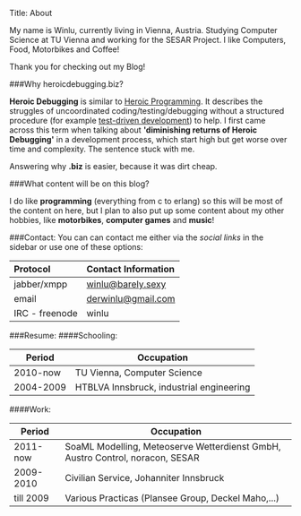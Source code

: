 Title: About


My name is Winlu, currently living in Vienna, Austria. Studying Computer Science at TU Vienna and working for the SESAR Project. I like Computers, Food, Motorbikes and Coffee!

Thank you for checking out my Blog!

###Why heroicdebugging.biz?

**Heroic Debugging** is similar to [Heroic Programming](http://c2.com/cgi/wiki?HeroicProgramming). It describes the struggles of uncoordinated coding/testing/debugging without a structured procedure (for example [test-driven development](http://en.wikipedia.org/wiki/Test-driven_development)) to help. I first came across this term when talking about **'diminishing returns of Heroic Debugging'** in a development process, which start high but get worse over time and complexity. The sentence stuck with me.

Answering why **.biz** is easier, because it was dirt cheap.


###What content will be on this blog?

I do like **programming** (everything from c to erlang) so this will be most of the content on here, but I plan to also put up some content about my other hobbies, like **motorbikes**, **computer games** and **music**!


###Contact:
You can can contact me either via the *social links* in the sidebar or use one of these options:

| Protocol       | Contact Information
|:-------------- |:-----------------------------------------------------|
| jabber/xmpp    | winlu@barely.sexy                                    |
| email          | [derwinlu@gmail.com](mailto:derwinlu@gmail.com)      |
| IRC - freenode | winlu                                                |

###Resume:
####Schooling:
<table class="table table-striped table-hover">
    <thead><tr>
        <th>Period</th>
        <th>Occupation</th>
    </tr></thead>
    <tbody>
    <tr>
        <td>2010-now</td>
        <td>TU Vienna, Computer Science</td>
    </tr>
    <tr>
        <td>2004-2009</td>
        <td>HTBLVA Innsbruck, industrial engineering</td>
    </tr>
    </tbody>
</table>

####Work:
<table class="table table-striped table-hover">
    <thead><tr>
        <th>Period</th>
        <th>Occupation</th>
    </tr></thead>
    <tbody>
    <tr>
        <td>2011-now</td>
        <td>SoaML Modelling, Meteoserve Wetterdienst GmbH, Austro Control, noracon, SESAR</td>
    </tr>
    <tr>
        <td>2009-2010</td>
        <td>Civilian Service, Johanniter Innsbruck</td>
    </tr>
    <tr>
        <td>till 2009</td>
        <td>Various Practicas (Plansee Group, Deckel Maho,...)</td>
    </tr>
    </tbody>
</table>
